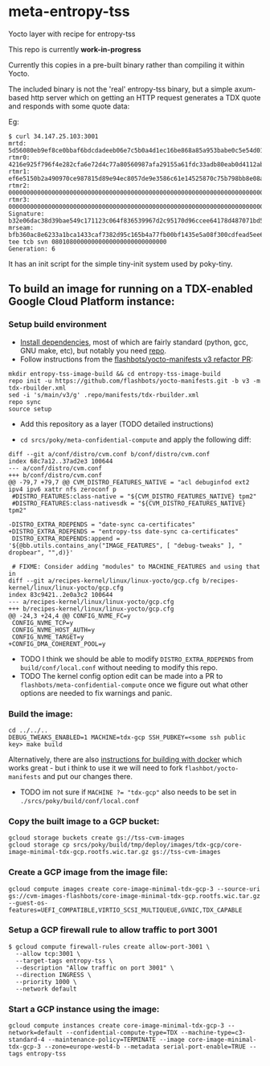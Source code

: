 # meta-entropy-tss

Yocto layer with recipe for entropy-tss

This repo is currently **work-in-progress**

Currently this copies in a pre-built binary rather than compiling it within Yocto.

The included binary is not the 'real' entropy-tss binary, but a simple axum-based http server which on getting an HTTP request generates a TDX quote and responds with some quote data:

Eg: 
```
$ curl 34.147.25.103:3001
mrtd: 5d56080eb9ef8ce0bbaf6bdcdadeeb06e7c5b0a4d1ec16be868a85a953babe0c5e54d01c8e050a54fe1ca078372530d2
rtmr0: 4216e925f796f4e282cfa6e72d4c77a80560987afa29155a61fdc33adb80eab0d4112abd52387e5e25a60deefb8a5287
rtmr1: ef6e5150b2a490970ce987815d89e94ec8057de9e3586c61e14525870c75b798bb8e08a4bda6b9eaa4e7fd283a792f46
rtmr2: 000000000000000000000000000000000000000000000000000000000000000000000000000000000000000000000000
rtmr3: 000000000000000000000000000000000000000000000000000000000000000000000000000000000000000000000000
Signature: b32e06dac38d39bae549c171123c064f836539967d2c95170d96ccee64178d487071bd5c1b8c416d22d7918b6661e72b12f35f563554c42d1c1a8543bbd35841
mrseam: bfb360ac8e6233a1bca1433caf7382d95c165b4a77fb00bf1435e5a08f300cdfead5ee68461afd9b6c728dce7534602d
tee tcb svn 08010800000000000000000000000000
Generation: 6
```

It has an init script for the simple tiny-init system used by poky-tiny.

## To build an image for running on a TDX-enabled Google Cloud Platform instance:

### Setup build environment

- [Install dependencies](https://github.com/flashbots/yocto-manifests/tree/main#preparing-your-host-for-non-docker-builds), most of which are fairly standard (python, gcc, GNU make, etc), but notably you need [repo](https://gerrit.googlesource.com/git-repo/+/HEAD/README.md).
- Follow instructions from the [flashbots/yocto-manifests v3 refactor PR](https://github.com/flashbots/yocto-manifests/pull/20):

```
mkdir entropy-tss-image-build && cd entropy-tss-image-build
repo init -u https://github.com/flashbots/yocto-manifests.git -b v3 -m tdx-rbuilder.xml
sed -i 's/main/v3/g' .repo/manifests/tdx-rbuilder.xml
repo sync
source setup
```

- Add this repository as a layer (TODO detailed instructions)

- `cd srcs/poky/meta-confidential-compute` and apply the following diff:

```
diff --git a/conf/distro/cvm.conf b/conf/distro/cvm.conf
index 68c7a12..37ad2e3 100644
--- a/conf/distro/cvm.conf
+++ b/conf/distro/cvm.conf
@@ -79,7 +79,7 @@ CVM_DISTRO_FEATURES_NATIVE = "acl debuginfod ext2 ipv4 ipv6 xattr nfs zeroconf p
 #DISTRO_FEATURES:class-native = "${CVM_DISTRO_FEATURES_NATIVE} tpm2"
 #DISTRO_FEATURES:class-nativesdk = "${CVM_DISTRO_FEATURES_NATIVE} tpm2"

-DISTRO_EXTRA_RDEPENDS = "date-sync ca-certificates"
+DISTRO_EXTRA_RDEPENDS = "entropy-tss date-sync ca-certificates"
 DISTRO_EXTRA_RDEPENDS:append = '${@bb.utils.contains_any("IMAGE_FEATURES", [ "debug-tweaks" ], " dropbear", "",d)}'

 # FIXME: Consider adding "modules" to MACHINE_FEATURES and using that in
diff --git a/recipes-kernel/linux/linux-yocto/gcp.cfg b/recipes-kernel/linux/linux-yocto/gcp.cfg
index 83c9421..2e0a3c2 100644
--- a/recipes-kernel/linux/linux-yocto/gcp.cfg
+++ b/recipes-kernel/linux/linux-yocto/gcp.cfg
@@ -24,3 +24,4 @@ CONFIG_NVME_FC=y
 CONFIG_NVME_TCP=y
 CONFIG_NVME_HOST_AUTH=y
 CONFIG_NVME_TARGET=y
+CONFIG_DMA_COHERENT_POOL=y
```

- TODO I think we should be able to modify `DISTRO_EXTRA_RDEPENDS` from `build/conf/local.conf` without needing to modify this repo.
- TODO The kernel config option edit can be made into a PR to `flashbots/meta-confidential-compute` once we figure out what other options are needed to fix warnings and panic.

### Build the image:

```
cd ../../..
DEBUG_TWEAKS_ENABLED=1 MACHINE=tdx-gcp SSH_PUBKEY=<some ssh public key> make build
```

Alternatively, there are also [instructions for building with docker](https://github.com/flashbots/yocto-manifests?tab=readme-ov-file#alternative-build-with-docker) which works great - but i think to use it we will need to fork `flashbot/yocto-manifests` and put our changes there.

- TODO im not sure if `MACHINE ?= "tdx-gcp"` also needs to be set in `./srcs/poky/build/conf/local.conf`

### Copy the built image to a GCP bucket:

```
gcloud storage buckets create gs://tss-cvm-images
gcloud storage cp srcs/poky/build/tmp/deploy/images/tdx-gcp/core-image-minimal-tdx-gcp.rootfs.wic.tar.gz gs://tss-cvm-images
```

### Create a GCP image from the image file:

```
gcloud compute images create core-image-minimal-tdx-gcp-3 --source-uri gs://cvm-images-flashbots/core-image-minimal-tdx-gcp.rootfs.wic.tar.gz --guest-os-features=UEFI_COMPATIBLE,VIRTIO_SCSI_MULTIQUEUE,GVNIC,TDX_CAPABLE
```

### Setup a GCP firewall rule to allow traffic to port 3001

```
$ gcloud compute firewall-rules create allow-port-3001 \
  --allow tcp:3001 \
  --target-tags entropy-tss \
  --description "Allow traffic on port 3001" \
  --direction INGRESS \
  --priority 1000 \
  --network default
```

### Start a GCP instance using the image:

```
gcloud compute instances create core-image-minimal-tdx-gcp-3 --network=default --confidential-compute-type=TDX --machine-type=c3-standard-4 --maintenance-policy=TERMINATE --image core-image-minimal-tdx-gcp-3 --zone=europe-west4-b --metadata serial-port-enable=TRUE --tags entropy-tss
```
